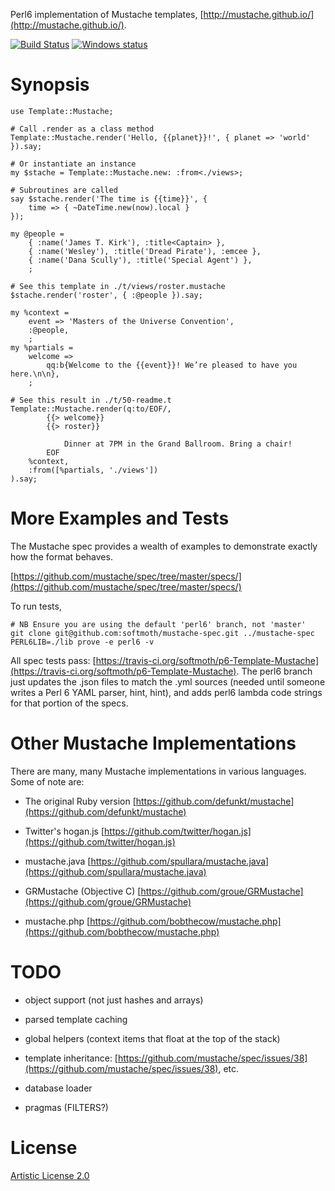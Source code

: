 Perl6 implementation of Mustache templates, [http://mustache.github.io/](http://mustache.github.io/).

[![Build Status](https://travis-ci.org/softmoth/p6-Template-Mustache.svg?branch=master)](https://travis-ci.org/softmoth/p6-Template-Mustache)
[![Windows status](https://ci.appveyor.com/api/projects/status/github/softmoth/p6-Template-Mustache?branch=master&passingText=Windows%20-%20OK&failingText=Windows%20-%20FAIL&pendingText=Windows%20-%20pending&svg=true)](https://ci.appveyor.com/project/softmoth/p6-Template-Mustache/branch/master)

Synopsis
========

    use Template::Mustache;

    # Call .render as a class method
    Template::Mustache.render('Hello, {{planet}}!', { planet => 'world' }).say;

    # Or instantiate an instance
    my $stache = Template::Mustache.new: :from<./views>;

    # Subroutines are called
    say $stache.render('The time is {{time}}', {
        time => { ~DateTime.new(now).local }
    });

    my @people =
        { :name('James T. Kirk'), :title<Captain> },
        { :name('Wesley'), :title('Dread Pirate'), :emcee },
        { :name('Dana Scully'), :title('Special Agent') },
        ;

    # See this template in ./t/views/roster.mustache
    $stache.render('roster', { :@people }).say;

    my %context =
        event => 'Masters of the Universe Convention',
        :@people,
        ;
    my %partials =
        welcome =>
            qq:b{Welcome to the {{event}}! We’re pleased to have you here.\n\n},
        ;

    # See this result in ./t/50-readme.t
    Template::Mustache.render(q:to/EOF/,
            {{> welcome}}
            {{> roster}}

                Dinner at 7PM in the Grand Ballroom. Bring a chair!
            EOF
        %context,
        :from([%partials, './views'])
    ).say;

More Examples and Tests
=======================

The Mustache spec provides a wealth of examples to demonstrate exactly how the format behaves.

[https://github.com/mustache/spec/tree/master/specs/](https://github.com/mustache/spec/tree/master/specs/)

To run tests,

    # NB Ensure you are using the default 'perl6' branch, not 'master'
    git clone git@github.com:softmoth/mustache-spec.git ../mustache-spec
    PERL6LIB=./lib prove -e perl6 -v

All spec tests pass: [https://travis-ci.org/softmoth/p6-Template-Mustache](https://travis-ci.org/softmoth/p6-Template-Mustache). The perl6 branch just updates the .json files to match the .yml sources (needed until someone writes a Perl 6 YAML parser, hint, hint), and adds perl6 lambda code strings for that portion of the specs.

Other Mustache Implementations
==============================

There are many, many Mustache implementations in various languages. Some of note are:

  * The original Ruby version [https://github.com/defunkt/mustache](https://github.com/defunkt/mustache)

  * Twitter's hogan.js [https://github.com/twitter/hogan.js](https://github.com/twitter/hogan.js)

  * mustache.java [https://github.com/spullara/mustache.java](https://github.com/spullara/mustache.java)

  * GRMustache (Objective C) [https://github.com/groue/GRMustache](https://github.com/groue/GRMustache)

  * mustache.php [https://github.com/bobthecow/mustache.php](https://github.com/bobthecow/mustache.php)

TODO
====

  * object support (not just hashes and arrays)

  * parsed template caching

  * global helpers (context items that float at the top of the stack)

  * template inheritance: [https://github.com/mustache/spec/issues/38](https://github.com/mustache/spec/issues/38), etc.

  * database loader

  * pragmas (FILTERS?)

License
=======

[Artistic License 2.0](http://www.perlfoundation.org/artistic_license_2_0)
